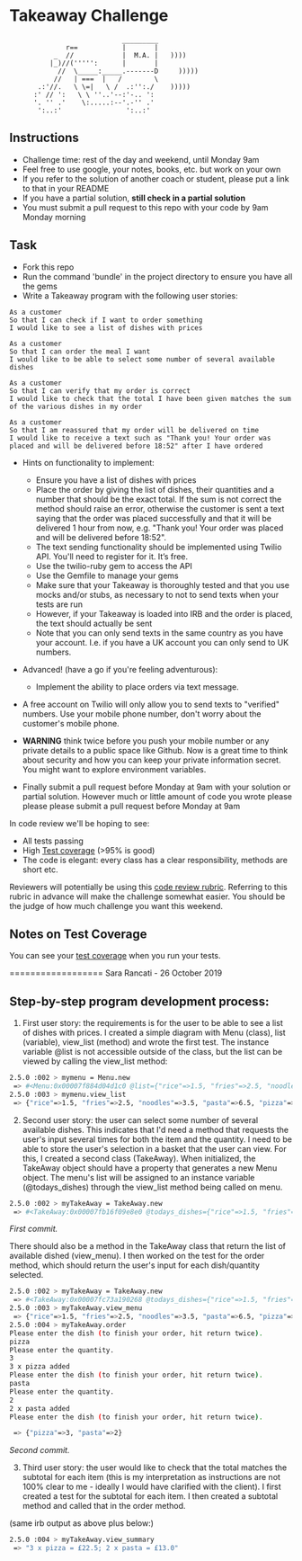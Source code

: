 Takeaway Challenge
==================
```
                            _________
              r==           |       |
           _  //            |  M.A. |   ))))
          |_)//(''''':      |       |
            //  \_____:_____.-------D     )))))
           //   | ===  |   /        \
       .:'//.   \ \=|   \ /  .:'':./    )))))
      :' // ':   \ \ ''..'--:'-.. ':
      '. '' .'    \:.....:--'.-'' .'
       ':..:'                ':..:'

 ```

Instructions
-------

* Challenge time: rest of the day and weekend, until Monday 9am
* Feel free to use google, your notes, books, etc. but work on your own
* If you refer to the solution of another coach or student, please put a link to that in your README
* If you have a partial solution, **still check in a partial solution**
* You must submit a pull request to this repo with your code by 9am Monday morning

Task
-----

* Fork this repo
* Run the command 'bundle' in the project directory to ensure you have all the gems
* Write a Takeaway program with the following user stories:

```
As a customer
So that I can check if I want to order something
I would like to see a list of dishes with prices

As a customer
So that I can order the meal I want
I would like to be able to select some number of several available dishes

As a customer
So that I can verify that my order is correct
I would like to check that the total I have been given matches the sum of the various dishes in my order

As a customer
So that I am reassured that my order will be delivered on time
I would like to receive a text such as "Thank you! Your order was placed and will be delivered before 18:52" after I have ordered
```

* Hints on functionality to implement:
  * Ensure you have a list of dishes with prices
  * Place the order by giving the list of dishes, their quantities and a number that should be the exact total. If the sum is not correct the method should raise an error, otherwise the customer is sent a text saying that the order was placed successfully and that it will be delivered 1 hour from now, e.g. "Thank you! Your order was placed and will be delivered before 18:52".
  * The text sending functionality should be implemented using Twilio API. You'll need to register for it. It’s free.
  * Use the twilio-ruby gem to access the API
  * Use the Gemfile to manage your gems
  * Make sure that your Takeaway is thoroughly tested and that you use mocks and/or stubs, as necessary to not to send texts when your tests are run
  * However, if your Takeaway is loaded into IRB and the order is placed, the text should actually be sent
  * Note that you can only send texts in the same country as you have your account. I.e. if you have a UK account you can only send to UK numbers.

* Advanced! (have a go if you're feeling adventurous):
  * Implement the ability to place orders via text message.

* A free account on Twilio will only allow you to send texts to "verified" numbers. Use your mobile phone number, don't worry about the customer's mobile phone.

* **WARNING** think twice before you push your mobile number or any private details to a public space like Github. Now is a great time to think about security and how you can keep your private information secret. You might want to explore environment variables.

* Finally submit a pull request before Monday at 9am with your solution or partial solution.  However much or little amount of code you wrote please please please submit a pull request before Monday at 9am


In code review we'll be hoping to see:

* All tests passing
* High [Test coverage](https://github.com/makersacademy/course/blob/master/pills/test_coverage.md) (>95% is good)
* The code is elegant: every class has a clear responsibility, methods are short etc.

Reviewers will potentially be using this [code review rubric](docs/review.md).  Referring to this rubric in advance will make the challenge somewhat easier.  You should be the judge of how much challenge you want this weekend.

Notes on Test Coverage
------------------

You can see your [test coverage](https://github.com/makersacademy/course/blob/master/pills/test_coverage.md) when you run your tests.

==================
Sara Rancati - 26 October 2019

Step-by-step program development process:
-----
1. First user story: the requirements is for the user to be able to see a list of dishes with prices. I created a simple diagram with Menu (class), list (variable), view_list (method) and wrote the first test. The instance variable @list is not accessible outside of the class, but the list can be viewed by calling the view_list method:

```sh
2.5.0 :002 > mymenu = Menu.new
 => #<Menu:0x00007f884d04d1c0 @list={"rice"=>1.5, "fries"=>2.5, "noodles"=>3.5, "pasta"=>6.5, "pizza"=>7.5}>
2.5.0 :003 > mymenu.view_list
 => {"rice"=>1.5, "fries"=>2.5, "noodles"=>3.5, "pasta"=>6.5, "pizza"=>7.5}
```

2. Second user story: the user can select some number of several available dishes. This indicates that I'd need a method that requests the user's input several times for both the item and the quantity. I need to be able to store the user's selection in a basket that the user can view. For this, I created a second class (TakeAway). When initialized, the TakeAway object should have a property that generates a new Menu object. The menu's list will be assigned to an instance variable (@todays_dishes) through the view_list method being called on menu.

```sh
2.5.0 :002 > myTakeAway = TakeAway.new
 => #<TakeAway:0x00007fb16f09e8e0 @todays_dishes={"rice"=>1.5, "fries"=>2.5, "noodles"=>3.5, "pasta"=>6.5, "pizza"=>7.5}>
```

*First commit.*

There should also be a method in the TakeAway class that return the list of available dished (view_menu). I then worked on the test for the order method, which should return the user's input for each dish/quantity selected.

```sh
2.5.0 :002 > myTakeAway = TakeAway.new
 => #<TakeAway:0x00007fc73a190268 @todays_dishes={"rice"=>1.5, "fries"=>2.5, "noodles"=>3.5, "pasta"=>6.5, "pizza"=>7.5}>
2.5.0 :003 > myTakeAway.view_menu
 => {"rice"=>1.5, "fries"=>2.5, "noodles"=>3.5, "pasta"=>6.5, "pizza"=>7.5}
2.5.0 :004 > myTakeAway.order
Please enter the dish (to finish your order, hit return twice).
pizza
Please enter the quantity.
3
3 x pizza added
Please enter the dish (to finish your order, hit return twice).
pasta
Please enter the quantity.
2
2 x pasta added
Please enter the dish (to finish your order, hit return twice).

 => {"pizza"=>3, "pasta"=>2}
```

*Second commit.*

3. Third user story: the user would like to check that the total matches the subtotal for each item (this is my interpretation as instructions are not 100% clear to me - ideally I would have clarified with the client). I first created a test for the subtotal for each item. I then created a subtotal method and called that in the order method.

(same irb output as above plus below:)
```sh
2.5.0 :004 > myTakeAway.view_summary
 => "3 x pizza = £22.5; 2 x pasta = £13.0"
 ```

